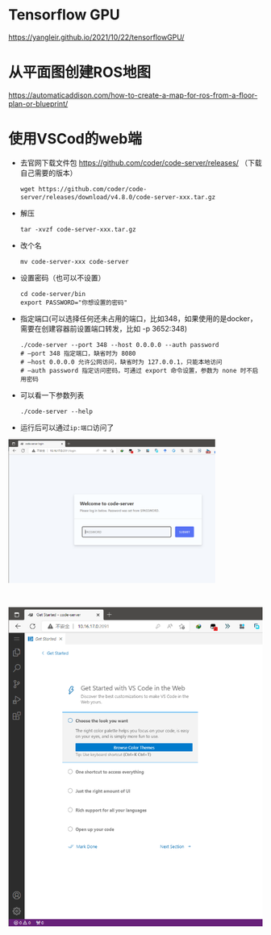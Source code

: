# Tensorflow GPU

https://yangleir.github.io/2021/10/22/tensorflowGPU/

# 从平面图创建ROS地图

https://automaticaddison.com/how-to-create-a-map-for-ros-from-a-floor-plan-or-blueprint/





# 使用VSCod的web端

- 去官网下载文件包 https://github.com/coder/code-server/releases/ （下载自己需要的版本）

    ```shell
    wget https://github.com/coder/code-server/releases/download/v4.8.0/code-server-xxx.tar.gz
    ```
    
- 解压

    ```shell
    tar -xvzf code-server-xxx.tar.gz
    ```
    
- 改个名

    ```shell
    mv code-server-xxx code-server
    ```

- 设置密码（也可以不设置）

    ```shell
    cd code-server/bin
    export PASSWORD="你想设置的密码"
    ```

- 指定端口(可以选择任何还未占用的端口，比如348，如果使用的是docker，需要在创建容器前设置端口转发，比如 -p 3652:348)

    ```shell
    ./code-server --port 348 --host 0.0.0.0 --auth password
    # –port 348 指定端口，缺省时为 8080
    # –host 0.0.0.0 允许公网访问，缺省时为 127.0.0.1，只能本地访问
    # –auth password 指定访问密码，可通过 export 命令设置，参数为 none 时不启用密码
    ```

- 可以看一下参数列表

    ```shell
    ./code-server --help
    ```

- 运行后可以通过`ip:端口`访问了

<img src="https://raw.githubusercontent.com/simoonp/upgit_picture/main/2022/10/upgit_20221026_1666746114.png" alt="image-20221026090104321" style="zoom:40%;" />

​    

<img src="https://raw.githubusercontent.com/simoonp/upgit_picture/main/2022/10/upgit_20221026_1666746104.png" alt="image-20221026090144380" style="zoom:70%;" />
